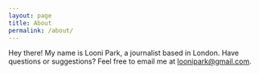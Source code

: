 ```yaml
---
layout: page
title: About
permalink: /about/
---
```


 Hey there! My name is Looni Park, a journalist based in London. Have questions or suggestions? Feel free to email me at loonipark@gmail.com. 
